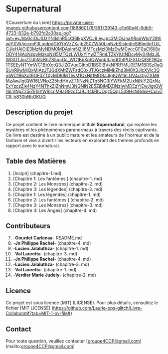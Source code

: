 
# Supernatural
![Couverture du Livre]  https://private-user-images.githubusercontent.com/186860178/391729143-e1b60e4f-6db5-4723-832e-b792fd2a30ae.jpg?jwt=eyJhbGciOiJIUzI1NiIsInR5cCI6IkpXVCJ9.eyJpc3MiOiJnaXRodWIuY29tIiwiYXVkIjoicmF3LmdpdGh1YnVzZXJjb250ZW50LmNvbSIsImtleSI6ImtleTUiLCJleHAiOjE3MzMyNDM0MDAsIm5iZiI6MTczMzI0MzEwMCwicGF0aCI6Ii8xODY4NjAxNzgvMzkxNzI5MTQzLWUxYjYwZTRmLTZkYjUtNDcyMy04MzJlLWI3OTJmZDJhMzBhZS5qcGc_WC1BbXotQWxnb3JpdGhtPUFXUzQtSE1BQy1TSEEyNTYmWC1BbXotQ3JlZGVudGlhbD1BS0lBVkNPRFlMU0E1M1BRSzRaQSUyRjIwMjQxMjAzJTJGdXMtZWFzdC0xJTJGczMlMkZhd3M0X3JlcXVlc3QmWC1BbXotRGF0ZT0yMDI0MTIwM1QxNjI1MDBaJlgtQW16LUV4cGlyZXM9MzAwJlgtQW16LVNpZ25hdHVyZT1iNzNjZTg5NGRjYWFkM2UxNjNiY2QxNzExYzczZjk4NzY4NThkZjZhNmU3NGNlN2E5ZjBiMDZjNzIwMDEzYjEwJlgtQW16LVNpZ25lZEhlYWRlcnM9aG9zdCJ9.Jt4kRIUOqz5QqL539HsNGdwHCuIvZC8-b830hNhOKUQ


## **Description du projet**
 Ce projet contient le livre numerique intitulé **Supernatural**, qui explore les mystères et les phénomènes paranormaux à travers des récits captivants. Ce livre est destiné à un public mature et les amateurs de l'horreur et de la fantasie et vise à divertir les lecteurs en explorant des thèmes profonds en rapport avec le surnatural.
## **Table des Matières**
1. [Incipit] (chapitre-1.md)
2. [Chapitre 1: Les fantômes ] (chapitre-1. md)
3. [Chapitre 2: Les Monstres] (chapitre-2. md)
4. [Chapitre 3: Les légendes] (chapitre-3. md)
2. [Chapitre 1: Les légendes] (chapitre-1. md)
3. [Chapitre 2: Les fantômes ] (chapitre-2. md)
4. [Chapitre 3: Les Monstres] (chapitre-3. md)
6. [Chapitre 4: Les Anges] (chapitre-4. md)

## **Contributeurs**

7. -**Gourdet Carlensa**- README.md
8. -**Jn Philippe Rachel**- (chapitre-4. md)
9. -**Lucien Jalaluthza**- (chapitre-1. md)
10. -**Val Lauretta**- (chapitre-3. md)
8. -**Jn Philippe Rachel**- (chapitre-4. md)
9. -**Lucien Jalaluthza**- (chapitre-3. md)
10. -**Val Lauretta**- (chapitre-1. md)
11. -**Verdier Marie Judely**- (chapitre-2. md)

 ## **Licence**

Ce projet est sous licence [MIT] (LICENSE). Pour plus détails, consultez le fichier [MIT LICENSE] (https://github.com/Laurie-ops-glitch/Livre-Collaboratif?tab=MIT-1-ov-file#)

## **Contact**

Pour toute question, veuillez contacter [groupe4CCP@gmail.com] (mailto:groupe4CCP@gmail.com)
